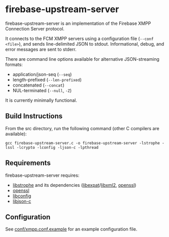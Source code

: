 firebase-upstream-server
========================

firebase-upstream-server is an implementation of the Firebase XMPP Connection Server protocol.

It connects to the FCM XMPP servers using a configuration file (`--conf <file>`), and sends line-delimited JSON to stdout.
Informational, debug, and error messages are sent to stderr.

There are command line options available for alternative JSON-streaming formats:
- application/json-seq (`--seq`)
- length-prefixed (`--len-prefixed`)
- concatenated (`--concat`)
- NUL-terminated (`--null`, `-Z`)

It is currently minimally functional.

Build Instructions
------------------

From the src directory, run the following command (other C compilers
are available):

    gcc firebase-upstream-server.c -o firebase-upstream-server -lstrophe -lssl -lcrypto -lconfig -ljson-c -lpthread

Requirements
------------

firebase-upstream-server requires:

- [libstrophe](https://github.com/strophe/libstrophe) and its dependencies ([libexpat](https://github.com/libexpat/libexpat)/[libxml2](https://github.com/GNOME/libxml2), [openssl](https://github.com/openssl/openssl))
- [openssl](https://github.com/openssl/openssl)
- [libconfig](https://github.com/hyperrealm/libconfig)
- [libjson-c](https://github.com/json-c/json-c)

Configuration
-------------

See [conf/xmpp.conf.example](conf/xmpp.conf.example) for an example configuration file.
